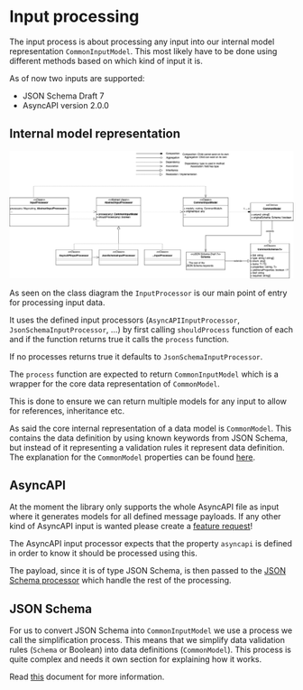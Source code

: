 # Input processing
The input process is about processing any input into our internal model representation `CommonInputModel`. This most likely have to be done using different methods based on which kind of input it is.

As of now two inputs are supported:
- JSON Schema Draft 7
- AsyncAPI version 2.0.0

## Internal model representation

![Class diagram](./assets/class_diagram.png)

As seen on the class diagram the `InputProcessor` is our main point of entry for processing input data. 

It uses the defined input processors (`AsyncAPIInputProcessor`, `JsonSchemaInputProcessor`, ...) by first calling `shouldProcess` function of each and if the function returns true it calls the `process` function. 

If no processes returns true it defaults to `JsonSchemaInputProcessor`. 

The `process` function are expected to return `CommonInputModel` which is a wrapper for the core data representation of `CommonModel`. 

This is done to ensure we can return multiple models for any input to allow for references, inheritance etc. 

As said the core internal representation of a data model is `CommonModel`. This contains the data definition by using known keywords from JSON Schema, but instead of it representing a validation rules it represent data definition. The explanation for the `CommonModel` properties can be found [here](../API.md#CommonModel).
## AsyncAPI
At the moment the library only supports the whole AsyncAPI file as input where it generates models for all defined message payloads. If any other kind of AsyncAPI input is wanted please create a [feature request](https://github.com/asyncapi/generator-model-sdk/issues/new?assignees=&labels=enhancement&template=enhancement.md)!

The AsyncAPI input processor expects that the property `asyncapi` is defined in order to know it should be processed using this.

The payload, since it is of type JSON Schema, is then passed to the [JSON Schema processor](#JSON-Schema) which handle the rest of the processing.


## JSON Schema
For us to convert JSON Schema into `CommonInputModel` we use a process we call the simplification process. This means that we simplify data validation rules (`Schema` or Boolean) into data definitions (`CommonModel`). This process is quite complex and needs it own section for explaining how it works.

Read [this](./docs/simplification.md) document for more information.

